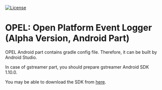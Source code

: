 [![License](https://img.shields.io/badge/licence-Apache%202.0-brightgreen.svg?style=flat)](LICENSE)

# OPEL: Open Platform Event Logger (Alpha Version, Android Part)
OPEL Android part contains gradle config file. Therefore, it can be built by Android Studio.

In case of gstreamer part, you should prepare gstreamer Android SDK 1.10.0.

You may be able to download the SDK from [here](https://gstreamer.freedesktop.org/data/pkg/android/1.10.0/gstreamer-1.0-android-universal-1.10.0.tar.bz2).
